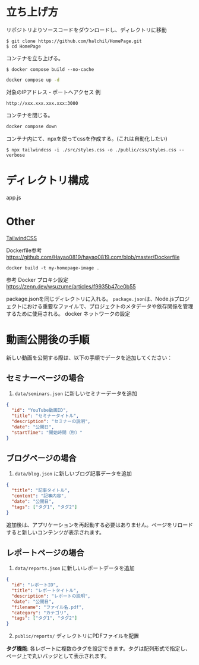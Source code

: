 # 立ち上げ方

リポジトリよりソースコードをダウンロードし、ディレクトリに移動
```
$ git clone https://github.com/halchil/HomePage.git
$ cd HomePage
```

コンテナを立ち上げる。

```
$ docker compose build --no-cache
```

```bash
docker compose up -d
```

対象のIPアドレス・ポートへアクセス
例
```
http://xxx.xxx.xxx.xxx:3000
```

コンテナを閉じる。
```bash
docker compose down
```

コンテナ内にて、npxを使ってcssを作成する。(これは自動化したい)
```
$ npx tailwindcss -i ./src/styles.css -o ./public/css/styles.css --verbose
```
# ディレクトリ構成
app.js

# Other

[TailwindCSS](https://tailwindcss.com/docs/installation/using-vite)

Dockerfile参考
https://github.com/Hayao0819/hayao0819.com/blob/master/Dockerfile

```
docker build -t my-homepage-image .
```

参考 Docker プロキシ設定
https://zenn.dev/wsuzume/articles/f9935b47ce0b55


package.jsonを同じディレクトリに入れる。
`package.json`は、Node.jsプロジェクトにおける重要なファイルで、プロジェクトのメタデータや依存関係を管理するために使用される。
docker ネットワークの設定

# 動画公開後の手順

新しい動画を公開する際は、以下の手順でデータを追加してください：

## セミナーページの場合
1. `data/seminars.json` に新しいセミナーデータを追加
```json
{
  "id": "YouTube動画ID",
  "title": "セミナータイトル",
  "description": "セミナーの説明",
  "date": "公開日",
  "startTime": "開始時間（秒）"
}
```


## ブログページの場合
1. `data/blog.json` に新しいブログ記事データを追加
```json
{
  "title": "記事タイトル",
  "content": "記事内容",
  "date": "公開日",
  "tags": ["タグ1", "タグ2"]
}
```

追加後は、アプリケーションを再起動する必要はありません。ページをリロードすると新しいコンテンツが表示されます。

## レポートページの場合
1. `data/reports.json` に新しいレポートデータを追加
```json
{
  "id": "レポートID",
  "title": "レポートタイトル",
  "description": "レポートの説明",
  "date": "公開日",
  "filename": "ファイル名.pdf",
  "category": "カテゴリ",
  "tags": ["タグ1", "タグ2"]
}
```
2. `public/reports/` ディレクトリにPDFファイルを配置

**タグ機能**: 各レポートに複数のタグを設定できます。タグは配列形式で指定し、ページ上で丸いバッジとして表示されます。
